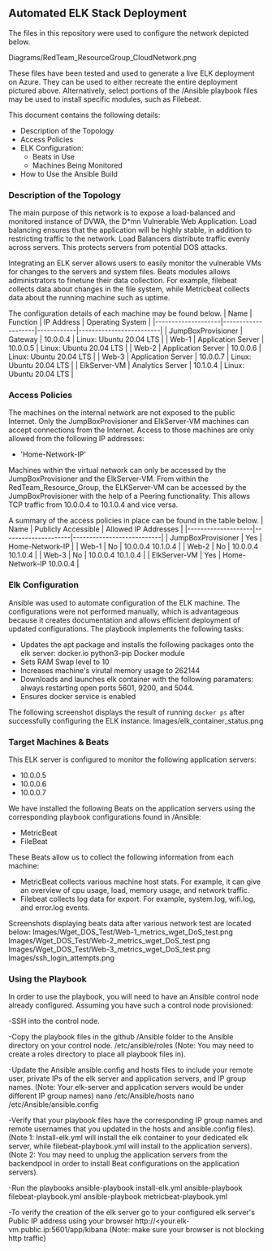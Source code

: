 ## Automated ELK Stack Deployment

The files in this repository were used to configure the network depicted below.

Diagrams/RedTeam_ResourceGroup_CloudNetwork.png

These files have been tested and used to generate a live ELK deployment on Azure. They can be used to either recreate the entire deployment pictured above. 
Alternatively, select portions of the /Ansible playbook files may be used to install specific modules, such as Filebeat.

This document contains the following details:
- Description of the Topology
- Access Policies
- ELK Configuration:
  - Beats in Use
  - Machines Being Monitored
- How to Use the Ansible Build

### Description of the Topology

The main purpose of this network is to expose a load-balanced and monitored instance of DVWA, the D*mn Vulnerable Web Application.
Load balancing ensures that the application will be highly stable, in addition to restricting traffic to the network.
Load Balancers distribute traffic evenly across servers. This protects servers from potential DOS attacks.

Integrating an ELK server allows users to easily monitor the vulnerable VMs for changes to the servers and system files.
Beats modules allows administrators to finetune their data collection.
For example, filebeat collects data about changes in the file system, while Metricbeat collects data about the running machine such as uptime.

The configuration details of each machine may be found below.
| Name               | Function           | IP Address | Operating System        |
|--------------------|--------------------|------------|-------------------------|
| JumpBoxProvisioner | Gateway            | 10.0.0.4   | Linux: Ubuntu 20.04 LTS |
| Web-1              | Application Server | 10.0.0.5   | Linux: Ubuntu 20.04 LTS |
| Web-2              | Application Server | 10.0.0.6   | Linux: Ubuntu 20.04 LTS |
| Web-3              | Application Server | 10.0.0.7   | Linux: Ubuntu 20.04 LTS |
| ElkServer-VM       | Analytics Server   | 10.1.0.4   | Linux: Ubuntu 20.04 LTS |

### Access Policies

The machines on the internal network are not exposed to the public Internet. 
Only the JumpBoxProvisioner and ElkServer-VM machines can accept connections from the Internet. 
Access to those machines are only allowed from the following IP addresses:
- 'Home-Network-IP'

Machines within the virtual network can only be accessed by the JumpBoxProvisioner and the ElkServer-VM.
From within the RedTeam_Resource_Group, the ELKServer-VM can be accessed by the JumpBoxProvisioner with the help of a Peering functionality.
This allows TCP traffic from 10.0.0.4 to 10.1.0.4 and vice versa.  

A summary of the access policies in place can be found in the table below.
| Name               | Publicly Accessible | Allowed IP Addresses      |
|--------------------|---------------------|---------------------------|
| JumpBoxProvisioner | Yes                 | Home-Network-IP           |
| Web-1              | No                  | 10.0.0.4 10.1.0.4         |
| Web-2              | No                  | 10.0.0.4 10.1.0.4         |
| Web-3              | No                  | 10.0.0.4 10.1.0.4         |
| ElkServer-VM       | Yes                 | Home-Network-IP  10.0.0.4 |

### Elk Configuration

Ansible was used to automate configuration of the ELK machine. 
The configurations were not performed manually, which is advantageous because it creates documentation and allows efficient deployment of updated configurations. 
The playbook implements the following tasks:
- Updates the apt package and installs the following packages onto the elk server:
	docker.io
	python3-pip
	Docker module
- Sets RAM Swap level to 10
- Increases machine's virutal memory usage to 262144
- Downloads and launches elk container with the following paramaters:
	always restarting
	open ports 5601, 9200, and 5044.
- Ensures docker service is enabled

The following screenshot displays the result of running `docker ps` after successfully configuring the ELK instance.
Images/elk_container_status.png

### Target Machines & Beats
This ELK server is configured to monitor the following application servers:
- 10.0.0.5
- 10.0.0.6
- 10.0.0.7

We have installed the following Beats on the application servers using the corresponding playbook configurations found in /Ansible:
- MetricBeat
- FileBeat

These Beats allow us to collect the following information from each machine:
- MetricBeat collects various machine host stats. For example, it can give an overview of cpu usage, load, memory usage, and network traffic.
- Filebeat collects log data for export. For example, system.log, wifi.log, and error.log events.  

Screenshots displaying beats data after various network test are located below:
Images/Wget_DOS_Test/Web-1_metrics_wget_DoS_test.png
Images/Wget_DOS_Test/Web-2_metrics_wget_DoS_test.png
Images/Wget_DOS_Test/Web-3_metrics_wget_DoS_test.png
Images/ssh_login_attempts.png

### Using the Playbook
In order to use the playbook, you will need to have an Ansible control node already configured. Assuming you have such a control node provisioned: 

-SSH into the control node.

-Copy the playbook files in the github /Ansible folder to the Ansible directory on your control node. 
/etc/ansible/roles
(Note: You may need to create a roles directory to place all playbook files in).

-Update the Ansible ansible.config and hosts files to include your remote user, private IPs of the elk server and application servers, and IP group names. 
(Note: Your elk-server and application servers would be under different IP group names)
nano /etc/Ansible/hosts
nano /etc/Ansible/ansible.config

-Verify that your playbook files have the corresponding IP group names and remote usernames that you updated in the hosts and ansible.config files).
(Note 1: Install-elk.yml will install the elk container to your dedicated elk server, while filebeat-playbook.yml will install to the application servers).
(Note 2: You may need to unplug the application servers from the backendpool in order to install Beat configurations on the application servers).

-Run the playbooks
ansible-playbook install-elk.yml
ansible-playbook filebeat-playbook.yml
ansible-playbook metricbeat-playbook.yml

-To verify the creation of the elk server go to your configured elk server's Public IP address using your browser
http://<your.elk-vm.public.ip:5601/app/kibana
(Note: make sure your browser is not blocking http traffic)

